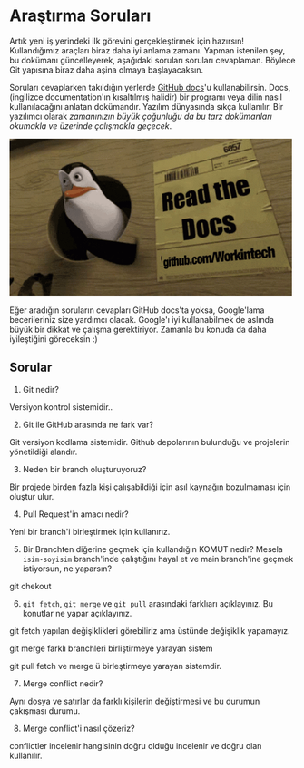 # Araştırma Soruları

Artık yeni iş yerindeki ilk görevini gerçekleştirmek için hazırsın! Kullandığımız araçları biraz daha iyi anlama zamanı. Yapman istenilen şey, bu dokümanı güncelleyerek, aşağıdaki soruları soruları cevaplaman. Böylece Git yapısına biraz daha aşina olmaya başlayacaksın.

Soruları cevaplarken takıldığın yerlerde [GitHub docs](https://docs.github.com/en)'u kullanabilirsin. Docs, (ingilizce documentation'ın kısaltılmış halidir) bir programı veya dilin nasıl kullanılacağını anlatan dokümandır. Yazılım dünyasında sıkça kullanılır. Bir yazılımcı olarak _zamanınızın büyük çoğunluğu da bu tarz dokümanları okumakla ve üzerinde çalışmakla geçecek_.

![READ THE DOCS](https://github.com/Workintech/FSWeb-S1G1-Projesi-Web-Development-Projesi-icin-Git/blob/main/read-the-docs-wit.gif?raw=true)

Eğer aradığın soruların cevapları GitHub docs'ta yoksa, Google'lama becerileriniz size yardımcı olacak. Google'ı iyi kullanabilmek de aslında büyük bir dikkat ve çalışma gerektiriyor. Zamanla bu konuda da daha iyileştiğini göreceksin :)

## Sorular

1. Git nedir?

Versiyon kontrol sistemidir..

2. Git ile GitHub arasında ne fark var?

Git versiyon kodlama sistemidir. Github depolarının bulunduğu ve projelerin yönetildiği alandır.

3. Neden bir branch oluşturuyoruz?

Bir projede birden fazla kişi çalışabildiği için asıl kaynağın bozulmaması için oluştur ulur.

4. Pull Request'in amacı nedir?

Yeni bir branch'i birleştirmek için kullanırız.

5. Bir Branchten diğerine geçmek için kullandığın KOMUT nedir? Mesela `isim-soyisim` branch'inde çalıştığını hayal et ve main branch'ine geçmek istiyorsun, ne yaparsın?

git chekout

6. `git fetch`, `git merge` ve `git pull` arasındaki farklıarı açıklayınız. Bu konutlar ne yapar açıklayınız.

git fetch yapılan değişiklikleri görebiliriz ama üstünde değişiklik yapamayız.

git merge farklı branchleri birliştirmeye yarayan sistem

git pull fetch ve merge ü birleştirmeye yarayan sistemdir.

7. Merge conflict nedir?

Aynı dosya ve satırlar da farklı kişilerin değiştirmesi ve bu durumun çakışması durumu.

8. Merge conflict'i nasıl çözeriz?

conflictler incelenir hangisinin doğru olduğu incelenir ve doğru olan kullanılır.   
